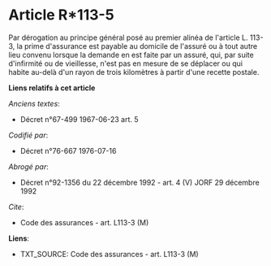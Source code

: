 # Article R*113-5

Par dérogation au principe général posé au premier alinéa de l'article L. 113-3, la prime d'assurance est payable au domicile
de l'assuré ou à tout autre lieu convenu lorsque la demande en est faite par un assuré, qui, par suite d'infirmité ou de
vieillesse, n'est pas en mesure de se déplacer ou qui habite au-delà d'un rayon de trois kilomètres à partir d'une recette
postale.

**Liens relatifs à cet article**

_Anciens textes_:

  - Décret n°67-499 1967-06-23 art. 5

_Codifié par_:

  - Décret n°76-667 1976-07-16

_Abrogé par_:

  - Décret n°92-1356 du 22 décembre 1992 - art. 4 (V) JORF 29 décembre 1992

_Cite_:

  - Code des assurances - art. L113-3 (M)

**Liens**:

  - TXT_SOURCE: Code des assurances - art. L113-3 (M)
